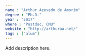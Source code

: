 ```yaml
---
name : "Arthur Azevedo de Amorim"
degree : "Ph.D."
year : "2017"
where : "Postdoc, CMU"
website : "http://arthuraa.net/"
tags : ["alum"]
---
```

Add description here.
